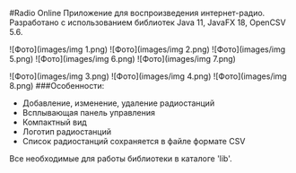 #Radio Online
Приложение для воспроизведения интернет-радио.
Разработано с использованием библиотек Java 11, JavaFX 18, OpenCSV 5.6.

![Фото](images/img 1.png)
![Фото](images/img 2.png)
![Фото](images/img 5.png)
![Фото](images/img 6.png)
![Фото](images/img 7.png)

![Фото](images/img 3.png)
![Фото](images/img 4.png)
![Фото](images/img 8.png)
###Особенности:
+ Добавление, изменение, удаление радиостанций
+ Всплывающая панель управления
+ Компактный вид
+ Логотип радиостанций
+ Список радиостанций сохраняется в файле формате CSV

Все необходимые для работы библиотеки в каталоге 'lib'.

